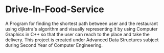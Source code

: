 # Drive-In-Food-Service
A Program for finding the shortest path between user and the restaurant 
using dijkstra's algorithm and visually representing it by using Computer
Graphics in C++ so that the user can reach to the place and take the delivery.
This project is created under Advanced Data Structures subject during Second Year of Computer Engineering.
